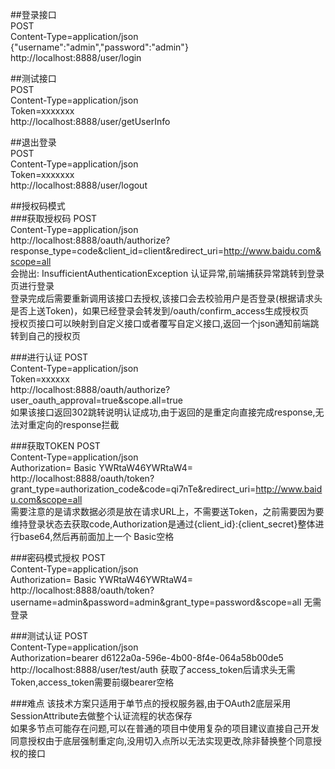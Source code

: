 ##登录接口<br>
POST<br>
Content-Type=application/json<br>
{"username":"admin","password":"admin"}<br>
http://localhost:8888/user/login 

##测试接口<br>
POST<br>
Content-Type=application/json<br>
Token=xxxxxxx<br>
http://localhost:8888/user/getUserInfo

##退出登录<br>
POST<br>
Content-Type=application/json<br>
Token=xxxxxxx<br>
http://localhost:8888/user/logout

##授权码模式<br>
###获取授权码
POST<br>
Content-Type=application/json<br>
http://localhost:8888/oauth/authorize?response_type=code&client_id=client&redirect_uri=http://www.baidu.com&scope=all <br>
会抛出: InsufficientAuthenticationException 认证异常,前端捕获异常跳转到登录页进行登录<br>
登录完成后需要重新调用该接口去授权,该接口会去校验用户是否登录(根据请求头是否上送Token)，如果已经登录会转发到/oauth/confirm_access生成授权页<br>
授权页接口可以映射到自定义接口或者覆写自定义接口,返回一个json通知前端跳转到自己的授权页

###进行认证
POST<br>
Content-Type=application/json<br>
Token=xxxxxx <br>
http://localhost:8888/oauth/authorize?user_oauth_approval=true&scope.all=true <br>
如果该接口返回302跳转说明认证成功,由于返回的是重定向直接完成response,无法对重定向的response拦截

###获取TOKEN
POST<br>
Content-Type=application/json<br>
Authorization= Basic YWRtaW46YWRtaW4= <br>
http://localhost:8888/oauth/token?grant_type=authorization_code&code=qi7nTe&redirect_uri=http://www.baidu.com&scope=all <br>
需要注意的是请求数据必须是放在请求URL上，不需要送Token，之前需要因为要维持登录状态去获取code,Authorization是通过{client_id}:{client_secret}整体进行base64,然后再前面加上一个 Basic空格<br>

###密码模式授权
POST<br>
Content-Type=application/json<br>
Authorization= Basic YWRtaW46YWRtaW4= <br>
http://localhost:8888/oauth/token?username=admin&password=admin&grant_type=password&scope=all
无需登录

###测试认证
POST<br>
Content-Type=application/json<br>
Authorization=bearer d6122a0a-596e-4b00-8f4e-064a58b00de5<br>
http://localhost:8888/user/test/auth
获取了access_token后请求头无需Token,access_token需要前缀bearer空格

###难点
该技术方案只适用于单节点的授权服务器,由于OAuth2底层采用SessionAttribute去做整个认证流程的状态保存<br>
如果多节点可能存在问题,可以在普通的项目中使用复杂的项目建议直接自己开发<br>
同意授权由于底层强制重定向,没用切入点所以无法实现更改,除非替换整个同意授权的接口

